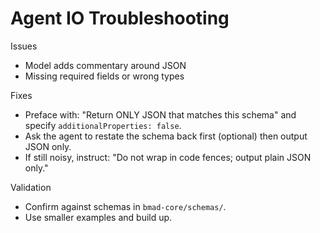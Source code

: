 # Agent IO Troubleshooting

Issues
- Model adds commentary around JSON
- Missing required fields or wrong types

Fixes
- Preface with: "Return ONLY JSON that matches this schema" and specify `additionalProperties: false`.
- Ask the agent to restate the schema back first (optional) then output JSON only.
- If still noisy, instruct: "Do not wrap in code fences; output plain JSON only."

Validation
- Confirm against schemas in `bmad-core/schemas/`.
- Use smaller examples and build up.

